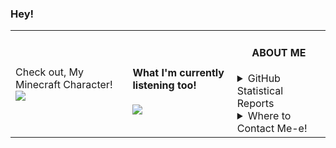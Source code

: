 <table align="center">
 <h3>Hey!</h3>
	<td>
		Check out, My Minecraft Character!
		<a href="https://namemc.com/Auuki.2"> <img align="center" src="https://minotar.net/cube/Auuki/100.png" /> 
		</a>
	</td>
	<td>
		<h4>What I'm currently listening too!</h4>
		<a href="https://open.spotify.com/user/0zveql3ijdtupwyyxl3awwufk"><img src="https://novatorem-three-sooty.vercel.app/api/spotify" /></a>
	</td>
	<td>
		<h4 align="center">ABOUT ME</h4>
		<details>
			<summary>GitHub Statistical Reports</summary>
			<p align="center"> <img align="center" src="https://github-readme-stats.vercel.app/api/top-langs/?username=AwesomeAuuki&hide_langs_below=1&theme=default&line_height=27&layout=compact" /> <img align="center" src="https://github-readme-stats.vercel.app/api?username=AwesomeAuuki&show_icons=true&count_private=true&include_all_commits=true&line_height=21" alt="Auuki's Github Stats" /> <img align="center" src="https://github-profile-trophy.vercel.app/?username=AwesomeAuuki&column=7" alt="Auuki's Github Trophy" /> </p>
		</details>
		<details>
			<summary>Where to Contact Me-e!</summary>
			<p align="center">
				<a href="https://discord.gg/ePmNxnQ"> <img align="center" src="https://img.shields.io/discord/749174105151897610?label=Discord" /> </p>
		</details>
	</td>
</table>
